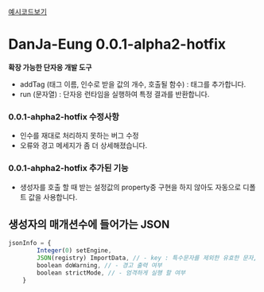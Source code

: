 [예시코드보기](./test.js "코드 보기")

# DanJa-Eung 0.0.1-alpha2-hotfix
**확장 가능한 단자응 개발 도구**

- addTag (태그 이름, 인수로 받을 값의 개수, 호출될 함수) : 태그를 추가합니다.
- run (문자열) : 단자응 런타임을 실행하여 특정 결과를 반환합니다.

### 0.0.1-ahpha2-hotfix 수정사항
- 인수를 재대로 처리하지 못하는 버그 수정
- 오류와 경고 메세지가 좀 더 상세해졌습니다.

### 0.0.1-ahpha2-hotfix 추가된 기능
- 생성자를 호출 할 때 받는 설정값의 property중 구현을 하지 않아도 자동으로 디폴트 값을 사용합니다.

## 생성자의 매개션수에 들어가는 JSON
```js
jsonInfo = {
        Integer(0) setEngine,
        JSON(registry) ImportData, // - key : 특수문자를 제외한 유효한 문자, value : 크기가 2인 배열 (1 : 받을 인수의 개수, 2 : 실행할 함수)
        boolean doWarning, // - 경고 출력 여부
        boolean strictMode, // - 엄격하게 실행 할 여부
    }
```